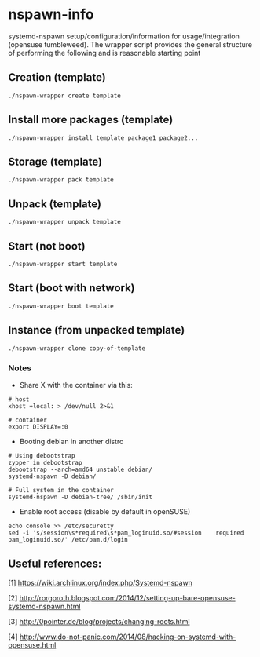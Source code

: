 # nspawn-info
systemd-nspawn setup/configuration/information for usage/integration (opensuse tumbleweed). The wrapper 
script provides the general structure of performing the following and is reasonable starting point

## Creation (template)
```text
./nspawn-wrapper create template
```

## Install more packages (template)
```text
./nspawn-wrapper install template package1 package2...
```

## Storage (template)
```text
./nspawn-wrapper pack template
```

## Unpack (template)
```text
./nspawn-wrapper unpack template
```

## Start (not boot)
```text'
./nspawn-wrapper start template
```


## Start (boot with network)
```text
./nspawn-wrapper boot template
```

## Instance (from unpacked template)
```text
./nspawn-wrapper clone copy-of-template
```

### Notes
* Share X with the container via this:
```text
# host
xhost +local: > /dev/null 2>&1

# container
export DISPLAY=:0
```
* Booting debian in another distro
```text
# Using debootstrap
zypper in debootstrap
debootstrap --arch=amd64 unstable debian/
systemd-nspawn -D debian/

# Full system in the container
systemd-nspawn -D debian-tree/ /sbin/init
```

* Enable root access (disable by default in openSUSE)
```text
echo console >> /etc/securetty
sed -i 's/session\s*required\s*pam_loginuid.so/#session    required     pam_loginuid.so/' /etc/pam.d/login
```

## Useful references:
[1] https://wiki.archlinux.org/index.php/Systemd-nspawn

[2] http://rorgoroth.blogspot.com/2014/12/setting-up-bare-opensuse-systemd-nspawn.html

[3] http://0pointer.de/blog/projects/changing-roots.html

[4] http://www.do-not-panic.com/2014/08/hacking-on-systemd-with-opensuse.html
